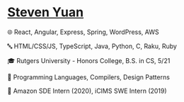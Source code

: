# [Steven Yuan](https://portfolio.syall.work/contact)

🌐 React, Angular, Express, Spring, WordPress, AWS

🔤 HTML/CSS/JS, TypeScript, Java, Python, C, Raku, Ruby

🎓 Rutgers University - Honors College, B.S. in CS, 5/21

📖 Programming Languages, Compilers, Design Patterns

💼 Amazon SDE Intern (2020), iCIMS SWE Intern (2019)
